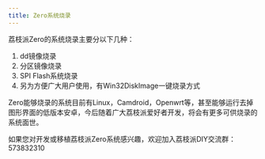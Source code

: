 ```yaml
---
title: Zero系统烧录
---
```


荔枝派Zero的系统烧录主要分以下几种：

1.  dd镜像烧录
2.  分区镜像烧录
3.  SPI Flash系统烧录
4.  另为方便广大用户使用，有Win32DiskImage一键烧录方式

Zero能够烧录的系统目前有Linux，Camdroid，Openwrt等，甚至能够运行去掉图形界面的低版本安卓，今后随着广大荔枝派爱好者开发，将会有更多可供烧录的系统面世。

如果您对开发或移植荔枝派Zero系统感兴趣，欢迎加入荔枝派DIY交流群：573832310
